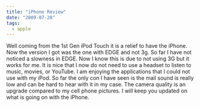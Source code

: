 ```yaml
---
title: "iPhone Review"
date: "2009-07-28"
tags:
  - apple
---
```


Well coming from the 1st Gen iPod Touch it is a relief to have the iPhone. Now the version I got was the one with EDGE and not 3g. So far I have not noticed a slowness in EDGE. Now I know this is due to not using 3G but it works for me. It is nice that I now do not need to use a headset to listen to music, movies, or YouTube. I am enjoying the applications that I could not use with my iPod. So far the only con I have seen is the mail sound is really low and can be hard to hear with it in my case. The camera quality is an upgrade compared to my cell phone pictures. I will keep you updated on what is going on with the iPhone.
